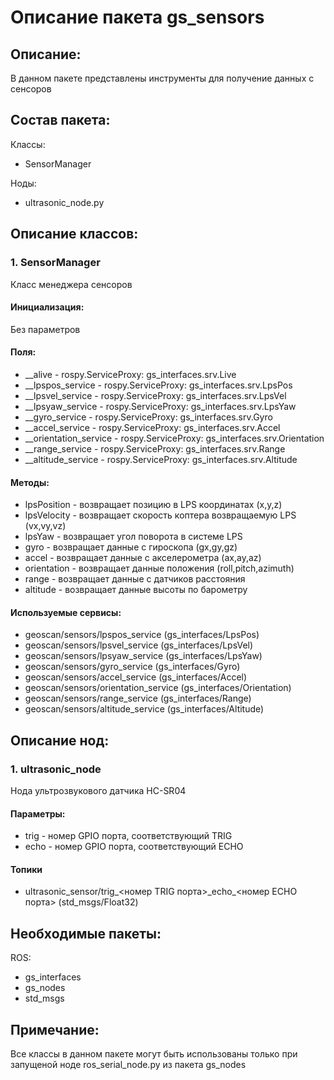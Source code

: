 # Описание пакета gs_sensors

## Описание:
В данном пакете представлены инструменты для получение данных с сенсоров

## Состав пакета:
Классы:
* SensorManager

Ноды:
* ultrasonic_node.py

## Описание классов:

### 1. SensorManager
Класс менеджера сенсоров

#### Инициализация:
Без параметров

#### Поля:
* __alive - rospy.ServiceProxy: gs_interfaces.srv.Live
* __lpspos_service - rospy.ServiceProxy: gs_interfaces.srv.LpsPos
* __lpsvel_service - rospy.ServiceProxy: gs_interfaces.srv.LpsVel
* __lpsyaw_service - rospy.ServiceProxy: gs_interfaces.srv.LpsYaw
* __gyro_service - rospy.ServiceProxy: gs_interfaces.srv.Gyro
* __accel_service - rospy.ServiceProxy: gs_interfaces.srv.Accel
* __orientation_service - rospy.ServiceProxy: gs_interfaces.srv.Orientation
* __range_service - rospy.ServiceProxy: gs_interfaces.srv.Range
* __altitude_service - rospy.ServiceProxy: gs_interfaces.srv.Altitude

#### Методы:
* lpsPosition - возвращает позицию в LPS координатах (x,y,z)
* lpsVelocity - возвращает скорость коптера возвращаемую LPS (vx,vy,vz)
* lpsYaw - возвращает угол поворота в системе LPS
* gyro - возвращает данные c гироскопа (gx,gy,gz)
* accel -  возвращает данные c акселерометра (ax,ay,az)
* orientation - возвращает данные положения (roll,pitch,azimuth)
* range - возвращает данные c датчиков расстояния
* altitude - возвращает данные высоты по барометру

#### Используемые сервисы:
* geoscan/sensors/lpspos_service (gs_interfaces/LpsPos)
* geoscan/sensors/lpsvel_service (gs_interfaces/LpsVel)
* geoscan/sensors/lpsyaw_service (gs_interfaces/LpsYaw)
* geoscan/sensors/gyro_service (gs_interfaces/Gyro)
* geoscan/sensors/accel_service (gs_interfaces/Accel)
* geoscan/sensors/orientation_service (gs_interfaces/Orientation)
* geoscan/sensors/range_service (gs_interfaces/Range)
* geoscan/sensors/altitude_service (gs_interfaces/Altitude)

## Описание нод:

### 1. ultrasonic_node
Нода ультрозвукового датчика HC-SR04

#### Параметры:
* trig - номер GPIO порта, соответствующий TRIG
* echo - номер GPIO порта, соответствующий ECHO

#### Топики
* ultrasonic_sensor/trig_<номер TRIG порта>_echo\_<номер ECHO порта> (std_msgs/Float32)

## Необходимые пакеты:
ROS:
* gs_interfaces
* gs_nodes
* std_msgs

## Примечание:
Все классы в данном пакете могут быть использованы только при запущеной ноде ros_serial_node.py из пакета gs_nodes